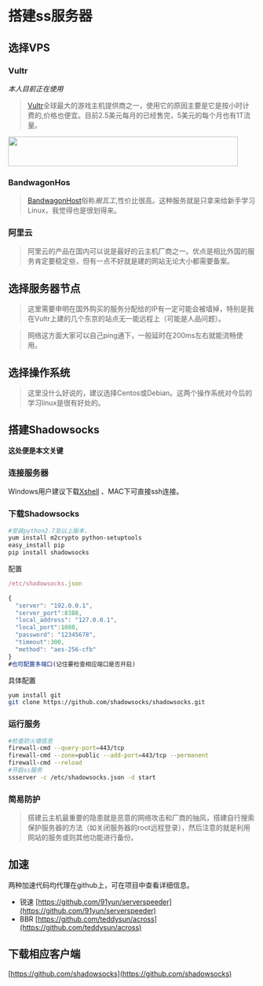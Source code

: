 <!--more-->

# 搭建ss服务器
## 选择VPS
### Vultr
*本人目前正在使用*
> [Vultr](https://www.vultr.com/?ref=7333360)全球最大的游戏主机提供商之一，使用它的原因主要是它是按小时计费的,价格也便宜。目前2.5美元每月的已经售完，5美元的每个月也有1T流量。

<a href="https://www.vultr.com/?ref=7333360"><img src="https://www.vultr.com/media/banner_2.png" width="468" height="60"></a>

### BandwagonHos
> [BandwagonHost](http://bwg.yiqimaila.com/bwg/buy.html)俗称*搬瓦工*,性价比很高。这种服务就是只拿来给新手学习Linux，我觉得也是很划得来。

### 阿里云
> 阿里云的产品在国内可以说是最好的云主机厂商之一。优点是相比外国的服务肯定要稳定些，但有一点不好就是建的网站无论大小都需要备案。

## 选择服务器节点
> 这里需要申明在国外购买的服务分配给的IP有一定可能会被墙掉，特别是我在Vultr上建的几个东京的站点无一能远程上（可能是人品问题）。

> 网络这方面大家可以自己ping通下，一般延时在200ms左右就能流畅使用。

## 选择操作系统
> 这里没什么好说的，建议选择Centos或Debian。这两个操作系统对今后的学习linux是很有好处的。

## 搭建Shadowsocks
**这处便是本文关键**
### 连接服务器
Windows用户建议下载[Xshell](https://www.netsarang.com/download/main.html)
、MAC下可直接ssh连接。
### 下载Shadowsocks

```bash
#安装python2.7及以上版本，
yum install m2crypto python-setuptools
easy_install pip
pip install shadowsocks
```
配置
```js
/etc/shadowsocks.json   
    
{
  "server": "192.0.0.1",
  "server_port":8388,
  "local_address": "127.0.0.1",
  "local_port":1080,
  "password": "12345678",
  "timeout":300,
  "method": "aes-256-cfb"
}
#也可配置多端口(记住要检查相应端口是否开启)
```
具体配置
```bash
yum install git 
git clone https://github.com/shadowsocks/shadowsocks.git
```
### 运行服务
```bash
#检查防火墙信息
firewall-cmd --query-port=443/tcp 
firewall-cmd --zone=public --add-port=443/tcp --permanent 
firewall-cmd --reload
#开启ss服务
ssserver -c /etc/shadowsocks.json -d start
```
### 简易防护
> 搭建云主机最重要的隐患就是恶意的网络攻击和厂商的抽风，搭建自行搜索保护服务器的方法（如关闭服务器的root远程登录），然后注意的就是利用网站的服务或则其他功能进行备份。

## 加速
两种加速代码均代理在github上，可在项目中查看详细信息。
* 锐速
[https://github.com/91yun/serverspeeder](https://github.com/91yun/serverspeeder)
* BBR
[https://github.com/teddysun/across](https://github.com/teddysun/across)

## 下载相应客户端
[https://github.com/shadowsocks](https://github.com/shadowsocks)
